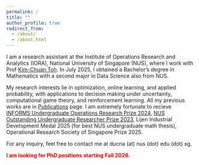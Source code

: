 ```yaml
---
permalink: /
title: ""
author_profile: true
redirect_from: 
  - /about/
  - /about.html
---
```

I am a research assistant at the Institute of Operations Research and Analytics (IORA), National University of Singapore (NUS), where I work with Prof [Kim-Chuan Toh](https://blog.nus.edu.sg/mattohkc/). In July 2025, I obtained a Bachelor’s degree in Mathematics with a second major in Data Science also from NUS.

My research interests lie in optimization, online learning, and applied probability, with applications to decision making under uncertainty, computational game theory, and reinforcement learning. All my previous works are in [Publications](https://ducna271.github.io/publications/) page. I am extremely fortunate to recieve [INFORMS Undergraduate Operations Research Prize 2024](https://www.informs.org/Recognizing-Excellence/INFORMS-Prizes/Undergraduate-Operations-Research-Prize), [NUS Outstanding Undergraduate Researcher Prize 2023](https://www.science.nus.edu.sg/undergraduates/undergraduate-research/outstanding-undergraduate-researcher-prize/), Lijen Industrial Development Medal 2025 (for best NUS undergraduate math thesis), Operational Research Society of Singapore Prize 2025.

For any inquiry, feel free to contact me at ducna (at) nus (dot) edu (dot) sg.

<b><span style="color:red">I am looking for PhD positions starting Fall 2026.</span></b>

